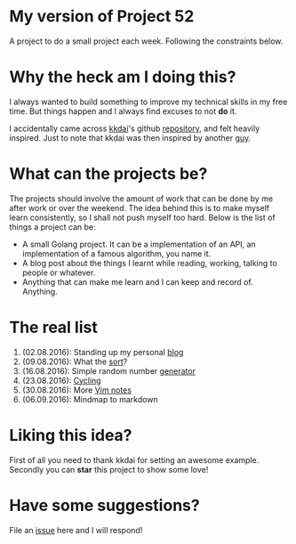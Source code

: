 # My version of Project 52
A project to do a small project each week. Following the constraints below.

# Why the heck am I doing this?
I always wanted to build something to improve my technical skills in my free
time. But things happen and I always find excuses to not **do** it.

I accidentally came across [kkdai](http://www.evanlin.com/)'s github
[repository](https://github.com/kkdai/project52), and felt heavily inspired.
Just to note that kkdai was then inspired by another
[guy](https://github.com/jeffersonlam).

# What can the projects be?
The projects should involve the amount of work that can be done by me after
work or over the weekend. The idea behind this is to make myself learn
consistently, so I shall not push myself too hard. Below is the list of
things a project can be:

- A small Golang project. It can be a implementation of an API, an
implementation of a famous algorithm, you name it.
- A blog post about the things I learnt while reading, working, talking to
people or whatever.
- Anything that can make me learn and I can keep and record of. Anything.

# The real list
1. (02.08.2016): Standing up my personal [blog](https://jutkko.github.com)
1. (09.08.2016): What the [sort](https://github.com/jutkko/quicksort)?
1. (16.08.2016): Simple random number [generator](https://github.com/jutkko/simple-rng)
1. (23.08.2016): [Cycling](https://github.com/jutkko/icpc-cycling)
1. (30.08.2016): More [Vim notes](https://github.com/jutkko/vim-notes)
1. (06.09.2016): Mindmap to markdown

# Liking this idea?
First of all you need to thank kkdai for setting an awesome example. Secondly
you can **star** this project to show some love!

# Have some suggestions?
File an [issue](https://github.com/jutkko/project52/issues) here and I will respond!
